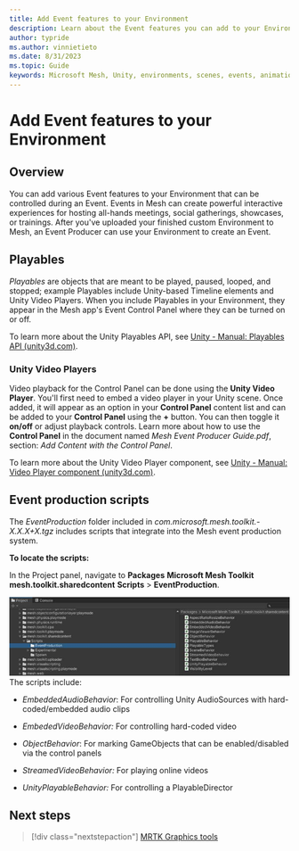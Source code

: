 ```yaml
---
title: Add Event features to your Environment
description: Learn about the Event features you can add to your Environment.
author: typride
ms.author: vinnietieto
ms.date: 8/31/2023
ms.topic: Guide
keywords: Microsoft Mesh, Unity, environments, scenes, events, animation, timelines, templates
---
```


# Add Event features to your Environment

## Overview

You can add various Event features to your Environment that can be controlled during an Event. Events in Mesh can create powerful interactive experiences for hosting all-hands meetings, social gatherings, showcases, or trainings. After you've uploaded your finished custom Environment to Mesh, an Event Producer can use your Environment to create an Event.  

## Playables

*Playables* are objects that are meant to be played, paused, looped, and
stopped; example Playables include Unity-based Timeline elements and
Unity Video Players. When you include Playables in your Environment, they appear in the Mesh app's Event Control Panel where they can be turned on or off.

To learn more about the Unity Playables API, see [Unity - Manual:
Playables API
(unity3d.com)](https://docs.unity3d.com/Manual/Playables.html).

### Unity Video Players

Video playback for the Control Panel can be done using the **Unity Video
Player**. You'll first need to embed a video player in your Unity scene.
Once added, it will appear as an option in your **Control Panel**
content list and can be added to your **Control Panel** using the **+**
button. You can then toggle it **on/off** or adjust playback controls.
Learn more about how to use the **Control Panel** in the document named
*Mesh Event Producer Guide.pdf*, section: *Add Content with the Control
Panel*.

To learn more about the Unity Video Player component, see [Unity -
Manual: Video Player component
(unity3d.com)](https://docs.unity3d.com/Manual/class-VideoPlayer.html).

## Event production scripts

 The *EventProduction* folder included in
*com.microsoft.mesh.toolkit.-X.X.X+X.tgz* includes scripts that
integrate into the Mesh event production system.

**To locate the scripts:**

In the Project panel, navigate to **Packages** **Microsoft Mesh
Toolkit** **mesh.toolkit.sharedcontent** **Scripts** >
**EventProduction**.

![A screenshot of a computer Description automatically generated](../../media/enhance-your-environment/image032.jpg)
The scripts include:

- *EmbeddedAudioBehavior*: For controlling Unity AudioSources with
    hard-coded/embedded audio clips

- *EmbededVideoBehavior:* For controlling hard-coded video

- *ObjectBehavior*: For marking GameObjects that can be
    enabled/disabled via the control panels

- *StreamedVideoBehavior:* For playing online videos

- *UnityPlayableBehavior:* For controlling a PlayableDirector

## Next steps

> [!div class="nextstepaction"]
> [MRTK Graphics tools](mrtk-graphics-tools.md)
